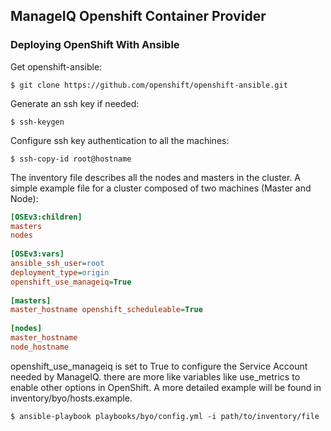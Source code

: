 ## ManageIQ Openshift Container Provider

### Deploying OpenShift With Ansible

Get openshift-ansible:

```console
$ git clone https://github.com/openshift/openshift-ansible.git
```

Generate an ssh key if needed:

```console
$ ssh-keygen
```

Configure ssh key authentication to all the machines:

```console
$ ssh-copy-id root@hostname
```

The inventory file describes all the nodes and masters in the cluster. A simple
example file for a cluster composed of two machines (Master and Node):

```INI
[OSEv3:children]
masters
nodes
 
[OSEv3:vars]
ansible_ssh_user=root
deployment_type=origin
openshift_use_manageiq=True
 
[masters]
master_hostname openshift_scheduleable=True
 
[nodes]
master_hostname
node_hostname
```

openshift_use_manageiq is set to True to configure the Service Account needed
by ManageIQ. there are more like variables like use_metrics to enable other
options in OpenShift.  A more detailed example will be found in
inventory/byo/hosts.example.

```console
$ ansible-playbook playbooks/byo/config.yml -i path/to/inventory/file
```
